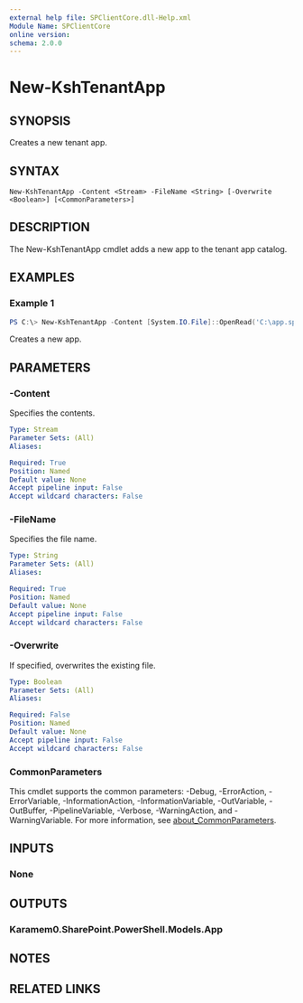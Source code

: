 ```yaml
---
external help file: SPClientCore.dll-Help.xml
Module Name: SPClientCore
online version:
schema: 2.0.0
---
```


# New-KshTenantApp

## SYNOPSIS
Creates a new tenant app.

## SYNTAX

```
New-KshTenantApp -Content <Stream> -FileName <String> [-Overwrite <Boolean>] [<CommonParameters>]
```

## DESCRIPTION
The New-KshTenantApp cmdlet adds a new app to the tenant app catalog.

## EXAMPLES

### Example 1
```powershell
PS C:\> New-KshTenantApp -Content [System.IO.File]::OpenRead('C:\app.sppkg') -FileName 'app.sppkg'
```

Creates a new app.

## PARAMETERS

### -Content
Specifies the contents.

```yaml
Type: Stream
Parameter Sets: (All)
Aliases:

Required: True
Position: Named
Default value: None
Accept pipeline input: False
Accept wildcard characters: False
```

### -FileName
Specifies the file name.

```yaml
Type: String
Parameter Sets: (All)
Aliases:

Required: True
Position: Named
Default value: None
Accept pipeline input: False
Accept wildcard characters: False
```

### -Overwrite
If specified, overwrites the existing file.

```yaml
Type: Boolean
Parameter Sets: (All)
Aliases:

Required: False
Position: Named
Default value: None
Accept pipeline input: False
Accept wildcard characters: False
```

### CommonParameters
This cmdlet supports the common parameters: -Debug, -ErrorAction, -ErrorVariable, -InformationAction, -InformationVariable, -OutVariable, -OutBuffer, -PipelineVariable, -Verbose, -WarningAction, and -WarningVariable. For more information, see [about_CommonParameters](http://go.microsoft.com/fwlink/?LinkID=113216).

## INPUTS

### None

## OUTPUTS

### Karamem0.SharePoint.PowerShell.Models.App

## NOTES

## RELATED LINKS
